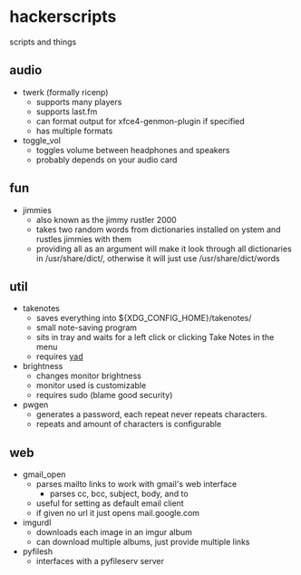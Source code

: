 # hackerscripts

scripts and things

## audio
- twerk (formally ricenp)
    - supports many players
    - supports last.fm
    - can format output for xfce4-genmon-plugin if specified
    - has multiple formats
- toggle_vol
    - toggles volume between headphones and speakers
    - probably depends on your audio card

## fun
- jimmies
    - also known as the jimmy rustler 2000
    - takes two random words from dictionaries installed on ystem and rustles jimmies with them
    - providing all as an argument will make it look through all dictionaries in /usr/share/dict/, otherwise it will just use /usr/share/dict/words

## util
- takenotes
    - saves everything into ${XDG_CONFIG_HOME}/takenotes/
    - small note-saving program
    - sits in tray and waits for a left click or clicking Take Notes in the menu
    - requires [yad](https://code.google.com/p/yad/)
- brightness
    - changes monitor brightness
    - monitor used is customizable
    - requires sudo (blame good security)
- pwgen
    - generates a password, each repeat never repeats characters.
    - repeats and amount of characters is configurable

## web
- gmail_open
    - parses mailto links to work with gmail's web interface
        - parses cc, bcc, subject, body, and to
    - useful for setting as default email client
    - if given no url it just opens mail.google.com
- imgurdl
    - downloads each image in an imgur album
    - can download multiple albums, just provide multiple links
- pyfilesh
    - interfaces with a pyfileserv server
